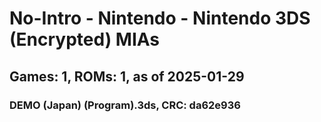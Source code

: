 # No-Intro - Nintendo - Nintendo 3DS (Encrypted) MIAs
## Games: 1, ROMs: 1, as of 2025-01-29
### DEMO (Japan) (Program).3ds, CRC: da62e936
